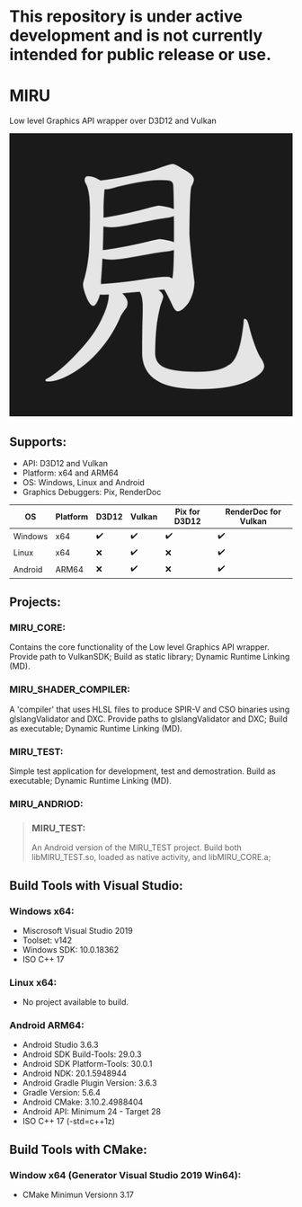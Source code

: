 # This repository is under active development and is not currently intended for public release or use.

# MIRU
Low level Graphics API wrapper over D3D12 and Vulkan

![MIRU_LOGO](/logo.png)

## Supports:
- API: D3D12 and Vulkan
- Platform: x64 and ARM64
- OS: Windows, Linux and Android
- Graphics Debuggers: Pix, RenderDoc

| OS      | Platform | D3D12            | Vulkan           | Pix for D3D12    | RenderDoc for Vulkan |
| ------- | -------- | ---------------- | ---------------- | ---------------- | -------------------- |
| Windows | x64      |:heavy_check_mark:|:heavy_check_mark:|:heavy_check_mark:|:heavy_check_mark:    |
| Linux   | x64      |:x:               |:heavy_check_mark:|:x:               |:heavy_check_mark:    |
| Android | ARM64    |:x:               |:heavy_check_mark:|:x:               |:heavy_check_mark:    |

## Projects:
### MIRU_CORE: 
Contains the core functionality of the Low level Graphics API wrapper. Provide path to VulkanSDK; Build as static library; Dynamic Runtime Linking (MD).

### MIRU_SHADER_COMPILER: 
A 'compiler' that uses HLSL files to produce SPIR-V and CSO binaries using glslangValidator and DXC. Provide paths to glslangValidator and DXC; Build as executable; Dynamic Runtime Linking (MD).

### MIRU_TEST: 
Simple test application for development, test and demostration. Build as executable; Dynamic Runtime Linking (MD).

### MIRU_ANDRIOD:
>### MIRU_TEST:
>An Android version of the MIRU_TEST project. Build both libMIRU_TEST.so, loaded as native activity, and libMIRU_CORE.a;

## Build Tools with Visual Studio:
### Windows x64:
- Miscrosoft Visual Studio 2019
- Toolset: v142 
- Windows SDK: 10.0.18362
- ISO C++ 17

### Linux x64:
- No project available to build.

### Android ARM64:
- Android Studio 3.6.3
- Android SDK Build-Tools: 29.0.3
- Android SDK Platform-Tools: 30.0.1
- Android NDK: 20.1.5948944
- Android Gradle Plugin Version: 3.6.3
- Gradle Version: 5.6.4
- Android CMake: 3.10.2.4988404
- Android API: Minimum 24 - Target 28
- ISO C++ 17 (-std=c++1z)

## Build Tools with CMake:
### Window x64 (Generator Visual Studio 2019 Win64):
- CMake Minimun Versionn 3.17
